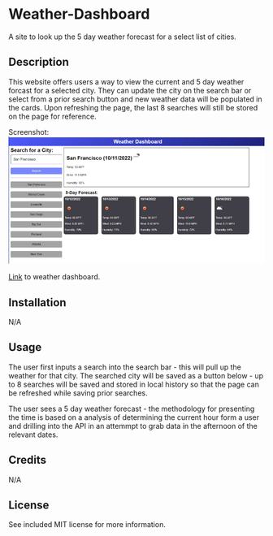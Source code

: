# Weather-Dashboard
A site to look up the 5 day weather forecast for a select list of cities.

## Description

This website offers users a way to view the current and 5 day weather forcast for a selected city. They can update the city on the search bar or select from a prior search button and new weather data will be populated in the cards. Upon refreshing the page, the last 8 searches will still be stored on the page for reference. 

Screenshot:
![Alt text](./assets/screenshot.png?raw=true "Screen Shot of Webpage")

[Link][1] to weather dashboard.

[1]: https://nikinak.github.io/Weather-Dashboard/ "Link"

## Installation

N/A

## Usage
The user first inputs a search into the search bar - this will pull up the weather for that city. The searched city will be saved as a button below - up to 8 searches will be saved and stored in local history so that the page can be refreshed while saving prior searches.

The user sees a 5 day weather forecast - the methodology for presenting the time is based on a analysis of determining the current hour form a user and drilling into the API in an attemmpt to grab data in the afternoon of the relevant dates. 

## Credits
N/A

## License
See included MIT license for more information.
